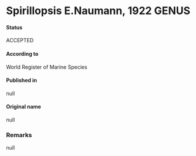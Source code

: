 Spirillopsis E.Naumann, 1922 GENUS
=======

#### Status
ACCEPTED

#### According to
World Register of Marine Species

#### Published in
null

#### Original name
null

### Remarks
null
